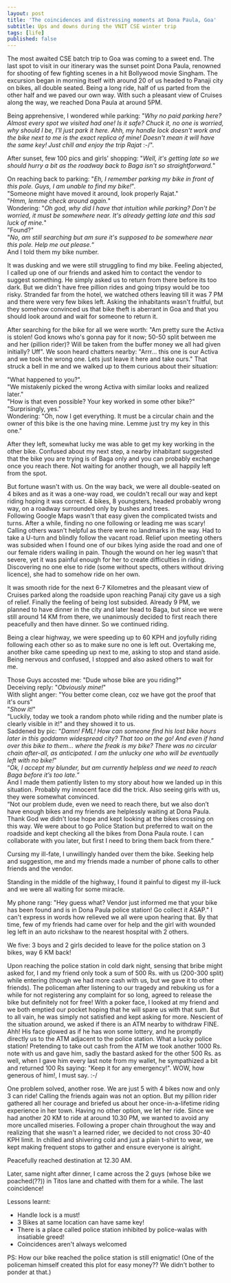 ```yaml
---
layout: post
title: 'The coincidences and distressing moments at Dona Paula, Goa'
subtitle: Ups and downs during the VNIT CSE winter trip
tags: [life]
published: false
---
```

The most awaited CSE batch trip to Goa was coming to a sweet end. The last spot to visit in our itinerary was the sunset point Dona Paula, renowned for shooting of few fighting scenes in a hit Bollywood movie Singham. The excursion began in morning itself with around 20 of us headed to Panaji city on bikes, all double seated. Being a long ride, half of us parted from the other half and we paved our own way. With such a pleasant view of Cruises along the way, we reached Dona Paula at around 5PM.

Being apprehensive, I wondered while parking: 
"_Why no paid parking here? Almost every spot we visited had one! Is it safe? Chuck it, no one is worried, why should I be, I'll just park it here. Ahh, my handle lock doesn't work and the bike next to me is the exact replica of mine! Doesn't mean it will have the same key! Just chill and enjoy the trip Rajat_ :-/".

After sunset, few 100 pics and girls' shopping: "_Well, it's getting late so we should hurry a bit as the roadway back to Baga isn't so straightforward._"

On reaching back to parking: 
"_Eh, I remember parking my bike in front of this pole. Guys, I am unable to find my bike!_". <br/>
"Someone might have moved it around, look properly Rajat."<br/>
"_Hmm, lemme check around again._"<br/>
Wondering: "_Oh god, why did I have that intuition while parking? Don't be worried, it must be somewhere near. It's already getting late and this sad luck of mine._" <br/>
"Found?"<br/>
"_No, am still searching but am sure it's supposed to be somewhere near this pole. Help me out please._“<br/>
And I told them my bike number.

It was dusking and we were still struggling to find my bike. Feeling abjected, I called up one of our friends and asked him to contact the vendor to suggest something. He simply asked us to return from there before its too dark. But we didn't have free pillion rides and going tripsy would be too risky. Stranded far from the hotel, we watched others leaving till it was 7 PM and there were very few bikes left. Asking the inhabitants wasn't fruitful, but they somehow convinced us that bike theft is aberrant in Goa and that you should look around and wait for someone to return it.

After searching for the bike for all we were worth: "Am pretty sure the Activa is stolen! God knows who's gonna pay for it now; 50-50 split between me and her (pillion rider)? Will be taken from the buffer money we all had given initially? Uff".
We soon heard chatters nearby: "Arrr... this one is our Activa and we took the wrong one. Lets just leave it here and take ours." That struck a bell in me and we walked up to them curious about their situation: 

"What happened to you?". <br/>
"We mistakenly picked the wrong Activa with similar looks and realized later." <br/>
"How is that even possible? Your key worked in some other bike?"<br/>
"Surprisingly, yes."<br/>
Wondering: "Oh, now I get everything. It must be a circular chain and the owner of this bike is the one having mine. Lemme just try my key in this one."

After they left, somewhat lucky me was able to get my key working in the other bike. Confused about my next step, a nearby inhabitant suggested that the bike you are trying is of Baga only and you can probably exchange once you reach there. Not waiting for another though, we all happily left from the spot.

But fortune wasn't with us. On the way back, we were all double-seated on 4 bikes and as it was a one-way road, we couldn't recall our way and kept riding hoping it was correct.
4 bikes, 8 youngsters, headed probably wrong way, on a roadway surrounded only by bushes and trees.  
Following Google Maps wasn't that easy given the complicated twists and turns. After a while, finding no one following or leading me was scary! Calling others wasn't helpful as there were no landmarks in the way. Had to take a U-turn and blindly follow the vacant road. Relief upon meeting others was subsided when I found one of our bikes lying aside the road and one of our female riders wailing in pain. Though the wound on her leg wasn’t that severe, yet it was painful enough for her to create difficulties in riding. Discovering no one else to ride (some without spects, others without driving licence), she had to somehow ride on her own.

It was smooth ride for the next 6-7 Kilometres and the pleasant view of Cruises parked along the roadside upon reaching Panaji city gave us a sigh of relief. Finally the feeling of being lost subsided. Already 9 PM, we planned to have dinner in the city and later head to Baga, but since we were still around 14 KM from there, we unanimously decided to first reach there peacefully and then have dinner. So we continued riding.

Being a clear highway, we were speeding up to 60 KPH and joyfully riding following each other so as to make sure no one is left out. Overtaking me, another bike came speeding up next to me, asking to stop and stand aside. Being nervous and confused, I stopped and also asked others to wait for me.

Those Guys accosted me: "Dude whose bike are you riding?"<br/>
Deceiving reply: "_Obviously mine!_"<br/>
With slight anger: "You better come clean, coz we have got the proof that it's ours"<br/>
"_Show it!_"<br/>
"Luckily, today we took a random photo while riding and the number plate is clearly visible in it!" and they showed it to us.<br/>
Saddened by pic: "_Damn! FML! How can someone find his lost bike hours later in this goddamn widespread city? That too on the go!  And even if hand over this bike to them... where the freak is my bike? There was no circular chain after-all, as anticipated. I am the unlucky one who will be eventually left with no bike!_"<br/>
“_Ok, I accept my blunder, but am currently helpless and we need to reach Baga before it’s too late._”<br/>
And I made them patiently listen to my story about how we landed up in this situation. Probably my innocent face did the trick. Also seeing girls with us, they were somewhat convinced.<br/>
“Not our problem dude, even we need to reach there, but we also don’t have enough bikes and my friends are helplessly waiting at Dona Paula. Thank God we didn't lose hope and kept looking at the bikes crossing on this way. We were about to go Police Station but preferred to wait on the roadside and kept checking all the bikes from Dona Paula route. I can collaborate with you later, but first I need to bring them back from there.”<br/>

Cursing my ill-fate, I unwillingly handed over them the bike. Seeking help and suggestion, me and my friends made a number of phone calls to other friends and the vendor.

Standing in the middle of the highway, I found it painful to digest my ill-luck and we were all waiting for some miracle.

My phone rang: "Hey guess what? Vendor just informed me that your bike has been found and is in Dona Paula police station! Go collect it ASAP."
I can't express in words how relieved we all were upon hearing that. By that time, few of my friends had came over for help and the girl with wounded leg left in an auto rickshaw to the nearest hospital with 2 others. 

We five: 3 boys and 2 girls decided to leave for the police station on 3 bikes, way 6 KM back!

Upon reaching the police station in cold dark night, sensing that bribe might asked for, I and my friend only took a sum of 500 Rs. with us (200-300 split) while entering (though we had more cash with us, but we gave it to other friends). The policeman after listening to our tragedy and rebuking us for a while for not registering any complaint for so long, agreed to release the bike but definitely not for free! With a poker face, I looked at my friend and we both emptied our pocket hoping that he will spare us with that sum. But to all vain, he was simply not satisfied and kept asking for more. Nescient of the situation around, we asked if there is an ATM nearby to withdraw FINE. Ahh! His face glowed as if he has won some lottery, and he promptly directly us to the ATM adjacent to the police station. What a lucky police station! Pretending to take out cash from the ATM we took another 1000 Rs. note with us and gave him, sadly the bastard asked for the other 500 Rs. as well, when I gave him every last note from my wallet, he sympathized a bit and returned 100 Rs saying: "Keep it for any emergency!". WOW, how generous of him!, I must say. :-/

One problem solved, another rose. We are just 5 with 4 bikes now and only 3 can ride! Calling the friends again was not an option. But my pillion rider gathered all her courage and briefed us about her once-in-a-lifetime riding experience in her town. Having no other option, we let her ride. Since we had another 20 KM to ride at around 10.30 PM, we wanted to avoid any more uncalled miseries. Following a proper chain throughout the way and realizing that she wasn't a learned rider, we decided to not cross 30-40 KPH limit. In chilled and shivering cold and just a plain t-shirt to wear, we kept making frequent stops to gather and ensure everyone is alright.

Peacefully reached destination at 12.30 AM.

Later, same night after dinner, I came across the 2 guys (whose bike we poached(??)) in Titos lane and chatted with them for a while. The last coincidence!

Lessons learnt:<br/>
- Handle lock is a must!
- 3 Bikes at same location can have same key!
- There is a place called police station inhibited by police-walas with insatiable greed!
- Coincidences aren't always welcomed

PS: How our bike reached the police station is still enigmatic! (One of the policeman himself created this plot for easy money?? We didn't bother to ponder at that.)
